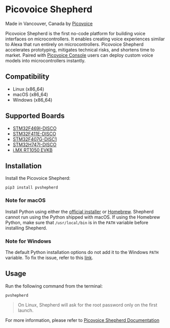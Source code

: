 # Picovoice Shepherd

Made in Vancouver, Canada by [Picovoice](https://picovoice.ai)

Picovoice Shepherd is the first no-code platform for building voice interfaces on microcontrollers.
It enables creating voice experiences similar to Alexa that run entirely on microcontrollers. 
Picovoice Shepherd accelerates prototyping, mitigates technical risks, and shortens time to market. 
Paired with [Picovoice Console](https://console.picovoice.ai/) users can deploy custom voice models into microcontrollers instantly.

## Compatibility

- Linux (x86_64)
- macOS (x86_64)
- Windows (x86_64)

## Supported Boards

- [STM32F469I-DISCO](https://www.st.com/en/evaluation-tools/32f469idiscovery.html)
- [STM32F411E-DISCO](https://www.st.com/en/evaluation-tools/32f411ediscovery.html)
- [STM32F407G-DISC1](https://www.st.com/en/evaluation-tools/stm32f4discovery.html)
- [STM32H747I-DISCO](https://www.st.com/en/evaluation-tools/stm32h747i-disco.html)
- [i.MX RT1050 EVKB](https://www.nxp.com/design/development-boards/i-mx-evaluation-and-development-boards/i-mx-rt1050-evaluation-kit:MIMXRT1050-EVK)

## Installation

Install the Picovoice Shepherd:

```shell
pip3 install pvshepherd
```

### Note for macOS

Install Python using either the [official installer](https://www.python.org/downloads/mac-osx/) or [Homebrew](https://brew.sh). Shepherd cannot run using the Python shipped with macOS. If using the Homebrew Python, make sure that `/usr/local/bin` is in the `PATH` variable before installing Shepherd.

### Note for Windows

The default Python installation options do not add it to the Windows `PATH` variable. To fix the issue, refer to this [link](https://docs.python.org/3/using/windows.html#setting-envvars).

## Usage

Run the following command from the terminal:

```shell
pvshepherd
```

> On Linux, Shepherd will ask for the root password only on the first launch.

For more information, please refer to [Picovoice Shepherd Documentation](https://picovoice.ai/docs/picovoice-shepherd/)